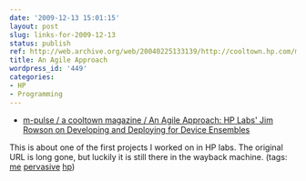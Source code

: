 ```yaml
---
date: '2009-12-13 15:01:15'
layout: post
slug: links-for-2009-12-13
status: publish
ref: http://web.archive.org/web/20040225133139/http://cooltown.hp.com/mpulse/1202-thinker.asp
title: An Agile Approach
wordpress_id: '449'
categories:
- HP
- Programming
---
```


  * [m-pulse / a cooltown magazine / An Agile Approach: HP Labs' Jim Rowson on Developing and Deploying for Device Ensembles](http://web.archive.org/web/20040225133139/http://cooltown.hp.com/mpulse/1202-thinker.asp)


This is about one of the first projects I worked on in HP labs.  The original URL is long gone, but luckily it is still there in the wayback machine. (tags: [me](http://delicious.com/eob/me) [pervasive](http://delicious.com/eob/pervasive) [hp](http://delicious.com/eob/hp))




